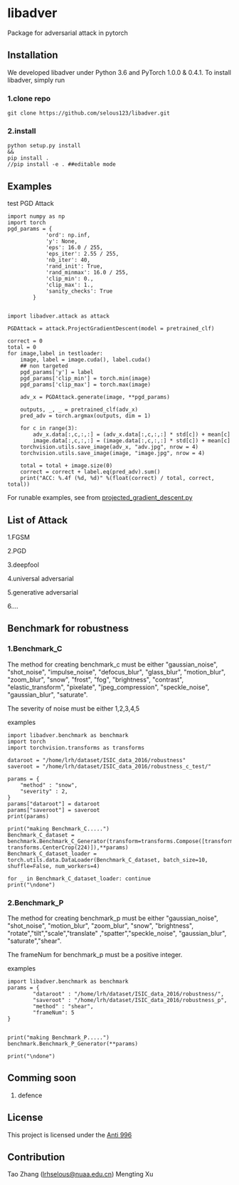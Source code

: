 # libadver
Package for adversarial attack in pytorch

## Installation

We developed libadver under Python 3.6 and PyTorch 1.0.0 & 0.4.1. To install libadver, simply run

### 1.clone repo

```
git clone https://github.com/selous123/libadver.git
```

### 2.install

```
python setup.py install
&&
pip install .
//pip install -e . ##editable mode
```

## Examples
test PGD Attack
```
import numpy as np
import torch
pgd_params = {
            'ord': np.inf,
            'y': None,
            'eps': 16.0 / 255,
            'eps_iter': 2.55 / 255,
            'nb_iter': 40,
            'rand_init': True,
            'rand_minmax': 16.0 / 255,
            'clip_min': 0.,
            'clip_max': 1.,
            'sanity_checks': True
        }


import libadver.attack as attack

PGDAttack = attack.ProjectGradientDescent(model = pretrained_clf)

correct = 0
total = 0
for image,label in testloader:
    image, label = image.cuda(), label.cuda()
    ## non targeted
    pgd_params['y'] = label
    pgd_params['clip_min'] = torch.min(image) 
    pgd_params['clip_max'] = torch.max(image)
    
    adv_x = PGDAttack.generate(image, **pgd_params)

    outputs, _, _ = pretrained_clf(adv_x)
    pred_adv = torch.argmax(outputs, dim = 1)
    
    for c in range(3):
        adv_x.data[:,c,:,:] = (adv_x.data[:,c,:,:] * std[c]) + mean[c]
        image.data[:,c,:,:] = (image.data[:,c,:,:] * std[c]) + mean[c]
    torchvision.utils.save_image(adv_x, "adv.jpg", nrow = 4)
    torchvision.utils.save_image(image, "image.jpg", nrow = 4)

    total = total + image.size(0)
    correct = correct + label.eq(pred_adv).sum()
    print("ACC: %.4f (%d, %d)" %(float(correct) / total, correct, total))
```

For runable examples, see from [projected_gradient_descent.py]()


## List of Attack
1.FGSM

2.PGD

3.deepfool

4.universal adversarial

5.generative adversarial

6....

## Benchmark for robustness

### 1.Benchmark_C

The method for creating benchmark_c must be either "gaussian_noise", "shot_noise", "impulse_noise", "defocus_blur", "glass_blur", "motion_blur", "zoom_blur", "snow", "frost", "fog", "brightness", "contrast", "elastic_transform", "pixelate", "jpeg_compression", "speckle_noise", "gaussian_blur", "saturate".

The severity of noise must be either 1,2,3,4,5

examples

```
import libadver.benchmark as benchmark
import torch
import torchvision.transforms as transforms

dataroot = "/home/lrh/dataset/ISIC_data_2016/robustness"
saveroot = "/home/lrh/dataset/ISIC_data_2016/robustness_c_test/"

params = {
    "method" : "snow",
    "severity" : 2,
}
params["dataroot"] = dataroot
params["saveroot"] = saveroot
print(params)

print("making Benchmark_C.....")
Benchmark_C_dataset = benchmark.Benchmark_C_Generator(transform=transforms.Compose([transforms.Resize(256), transforms.CenterCrop(224)]),**params)
Benchmark_C_dataset_loader = torch.utils.data.DataLoader(Benchmark_C_dataset, batch_size=10, shuffle=False, num_workers=4)

for _ in Benchmark_C_dataset_loader: continue
print("\ndone")
```

### 2.Benchmark_P

The method for creating benchmark_p must be either "gaussian_noise", "shot_noise", "motion_blur", "zoom_blur", "snow", "brightness", "rotate","tilt","scale","translate" ,"spatter","speckle_noise", "gaussian_blur", "saturate","shear".

The frameNum for benchmark_p must be a positive integer.

examples

```
import libadver.benchmark as benchmark
params = {
        "dataroot" : "/home/lrh/dataset/ISIC_data_2016/robustness/",
        "saveroot" : "/home/lrh/dataset/ISIC_data_2016/robustness_p",
        "method" : "shear",
        "frameNum": 5
}


print("making Benchmark_P.....")
benchmark.Benchmark_P_Generator(**params)

print("\ndone")
```


## Comming soon
1. defence


## License
This project is licensed under the [Anti 996](https://github.com/996icu/996.ICU/blob/master/LICENSE)

## Contribution
Tao Zhang (lrhselous@nuaa.edu.cn)
Mengting Xu
